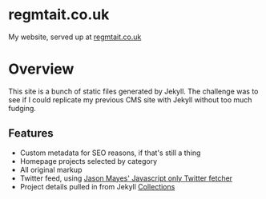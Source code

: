 # regmtait.co.uk

My website, served up at [regmtait.co.uk](http://regmtait.co.uk)

# Overview

This site is a bunch of static files generated by Jekyll. The challenge was to see if I could replicate my previous CMS site with Jekyll without too much fudging.

## Features

* Custom metadata for SEO reasons, if that's still a thing
* Homepage projects selected by category
* All original markup
* Twitter feed, using [Jason Mayes' Javascript only Twitter fetcher](http://www.jasonmayes.com/projects/twitterApi/)
* Project details pulled in from Jekyll [Collections](https://jekyllrb.com/docs/collections/)